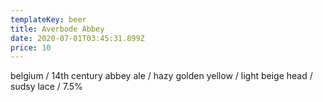 ```yaml
---
templateKey: beer
title: Averbode Abbey
date: 2020-07-01T03:45:31.899Z
price: 10
---
```


belgium / 14th century abbey ale / hazy golden yellow / light beige head / sudsy lace / 7.5%
